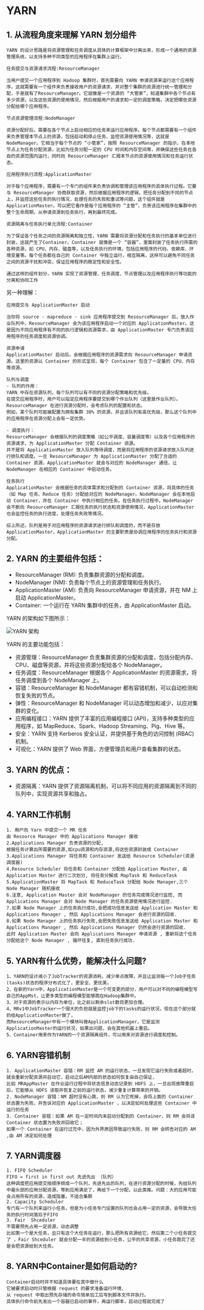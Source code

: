 # YARN


## 1. 从流程角度来理解 YARN 划分组件

```
YARN 的设计思路是将资源管理和任务调度从具体的计算框架中分离出来，形成一个通用的资源管理系统，以支持多种不同类型的应用程序在集群上运行。

任务提交与资源请求流程:ResourceManager

当用户提交一个应用程序到 Hadoop 集群时，首先需要向 YARN 申请资源来运行这个应用程序。这就需要有一个组件来负责接收用户的资源请求，并对整个集群的资源进行统一管理和分配，于是就有了ResourceManager。它就像是一个资源的 “大管家”，知道集群中各个节点有多少资源，以及这些资源的使用情况，然后根据用户的请求和一定的调度策略，决定把哪些资源分配给哪个应用程序。

节点资源管理流程:NodeManager

资源分配好后，需要在各个节点上启动相应的任务来运行应用程序。每个节点都需要有一个组件来负责管理本节点上的资源，包括启动和停止任务、监控资源使用情况等，这就是NodeManager。它相当于每个节点的 “小管家”，按照 ResourceManager 的指示，在本地节点上为任务分配资源，比如为任务分配一定的 CPU 时间和内存空间等，并确保这些任务在各自的资源范围内运行，同时向 ResourceManager 汇报本节点的资源使用情况和任务运行状态。

应用程序执行流程:ApplicationMaster

对于每个应用程序，需要有一个专门的组件来负责协调和管理该应用程序的具体执行过程。它要与 ResourceManager 协商获取资源，然后根据应用程序的逻辑，把任务分配到不同的节点上，并监控这些任务的执行情况，处理任务的失败和重试等问题，这个组件就是ApplicationMaster。可以把它看作是每个应用程序的 “主管”，负责该应用程序在集群中的整个生命周期，从申请资源到任务执行，再到最终完成。

资源隔离与任务执行单元流程:Container

为了保证各个任务之间的资源隔离和独立性，YARN 需要将资源分配和任务执行的基本单位进行封装，这就产生了Container。Container 就像是一个 “容器”，里面封装了任务执行所需的各种资源，如 CPU、内存、磁盘等，以及任务执行的环境，包括应用程序的代码、依赖库、环境变量等。每个任务都在自己的 Container 中独立运行，相互隔离，这样可以避免不同任务之间的资源干扰和冲突，保证应用程序的稳定性和安全性。

通过这样的组件划分，YARN 实现了资源管理、任务调度、节点管理以及应用程序执行等功能的分离和协同工作
```

另一种理解：
```
应用提交与 ApplicationMaster 启动

当你将 source - mapreduce - sink 应用程序提交到 ResourceManager 后，放入作业队列中，ResourceManager 会为该应用程序启动一个对应的 ApplicationMaster。这是因为不同应用程序有不同的执行逻辑和资源需求，由 ApplicationMaster 专门负责该应用程序的任务调度和资源协调。

资源申请
ApplicationMaster 启动后，会根据应用程序的资源需求向 ResourceManager 申请资源。这里的资源以 Container 的形式呈现，每个 Container 包含了一定量的 CPU、内存等资源。

队列与调度
- 队列的作用：
YARN 中存在资源队列，每个队列可以有不同的资源分配策略和优先级。
在提交应用程序时，用户可以指定应用程序要提交到哪个作业队列（这里是作业队列）。ResourceManager 在进行资源分配时，会考虑队列的配置和状态。
例如，某个队列可能被配置为拥有集群 30% 的资源，并且该队列有高优先级，那么这个队列中的应用程序在资源分配上会有一定优势。

- 调度执行：
ResourceManager 会根据队列的调度策略（如公平调度、容量调度等）以及各个应用程序的资源请求，为 ApplicationMaster 分配 Container 资源。
并不是将 ApplicationMaster 放入队列等待调度，而是将应用程序的资源请求放入队列进行排队和调度。一旦 ResourceManager 为 ApplicationMaster 分配了合适的 Container 资源，ApplicationMaster 就会与对应的 NodeManager 通信，让 NodeManager 在相应的 Container 中启动任务。

任务执行
ApplicationMaster 会根据任务的具体需求和分配到的 Container 资源，将具体的任务（如 Map 任务、Reduce 任务）分配给对应的 NodeManager。NodeManager 会在本地启动 Container，并在 Container 中执行相应的任务。在任务执行过程中，NodeManager 会不断向 ResourceManager 汇报任务的执行状态和资源使用情况，ApplicationMaster 也会监控任务的执行进度，处理任务失败等情况。

综上所述，队列是用于对应用程序的资源请求进行排队和调度的，而不是存放 ApplicationMaster，ApplicationMaster 的主要职责是协调应用程序的任务执行和资源分配。
```

## 2. YARN 的主要组件包括：

- ResourceManager (RM): 负责集群资源的分配和调度。
- NodeManager (NM): 负责每个节点上的资源管理和任务执行。
- ApplicationMaster (AM): 负责向 ResourceManager 申请资源，并在 NM 上启动 ApplicationMaster。
- Container: 一个运行在 YARN 集群中的任务，由 ApplicationMaster 启动。

YARN 的架构如下图所示：

![YARN 架构](https://hadoop.apache.org/docs/current/hadoop-yarn/hadoop-yarn-site/yarn_architecture.gif)

YARN 的主要功能包括：

- 资源管理：ResourceManager 负责集群资源的分配和调度，包括分配内存、CPU、磁盘等资源，并将这些资源分配给各个 NodeManager。
- 任务调度：ResourceManager 根据各个 ApplicationMaster 的资源需求，将任务调度到各个 NodeManager 上。
- 容错：ResourceManager 和 NodeManager 都有容错机制，可以自动检测和恢复失败的节点。
- 弹性：ResourceManager 和 NodeManager 可以动态增加和减少，以应对集群的变化。
- 应用编程接口：YARN 提供了丰富的应用编程接口 (API)，支持多种类型的应用程序，如 MapReduce、Spark、Hadoop Streaming、Pig、Hive 等。
- 安全：YARN 支持 Kerberos 安全认证，并提供基于角色的访问控制 (RBAC) 机制。
- 可视化：YARN 提供了 Web 界面，方便管理员和用户查看集群的状态。

## 3. YARN 的优点：
- 资源隔离：YARN 提供了资源隔离机制，可以将不同应用的资源隔离到不同的队列中，实现资源共享和独占。

## 4. YARN工作机制

```
1. 用户向 Yarn 中提交一个 MR 任务
由 Resource Manager 中的 Applications Manager 接收
2.Applications Manager 负责资源的分配, 
根据任务计算出所需要的资源,如cpu资源和内存资源,将这些资源封装成 Container
3.Applications Manager 将任务和 Container 发送给 Resource Scheduler(资源调度器)
4.Resource Scheduler 将任务和 Container 分配给 Application Master, 由 Application Master 进行二次划分, 将任务分解成 MapTask 和 ReduceTask
5.ApplicationMaster 将 MapTask 和 ReduceTask 分配给 Node Manager,三个 Node Manager 随机接收
6.注意, Application Master 会对 NodeManager 的任务完成情况进行监控, 而 Applications Manager 会对 Node Manager 的任务资源使用情况进行监控.
7.如果 Node Manager 上的任务执行成功,会把成功信息发送给 Application Master 和 Applications Manager , 然后 Applications Manager 会进行资源的回收.
8.如果 Node Manager 上的任务执行失败,会把失败信息发送给 Application Master 和 Applications Manager , 然后 Applications Manager 仍然会进行资源的回收. 
此时 Application Master 会向 Applications Manager 申请资源 , 重新将这个任务分配给这个 Node Manager , 循环往复, 直到任务执行成功.
```

## 5. YARN有什么优势，能解决什么问题?

```
1、YARN的设计减小了JobTracker的资源消耗，减少单点故障，并且让监测每一个Job子任务(tasks)状态的程序分布式化了，更安全、更优美。
2、在新的Yarn中，ApplicationMaster是一个可变更的部分，用户可以对不同的编程模型写自己的AppMst，让更多类型的编程模型能够跑在Hadoop集群中。
3、对于资源的表示以内存为单位，比之前以剩余slot数目更加合理。
4、MRv1中JobTracker一个很大的负担就是监控job下的tasks的运行状况，现在这个部分就扔给ApplicationMaster做了，
而ResourceManager中有一个模块叫做ApplicationManager，它是监测ApplicationMaster的运行状况，如果出问题，会在其他机器上重启。
5、Container用来作为YARN的一个资源隔离组件，可以用来对资源进行调度和控制。
```

## 6. YARN容错机制 

```
1. ApplicationMaster 容错：RM 监控 AM 的运行状态，一旦发现它运行失败或者超时，就会重新分配资源并启动它，启动之后AM内部的状态如何恢复由自己保证，
比如 MRAppMaster 在作业运行过程中将状态信息动态记录到 HDFS 上，一旦出现故障重启后，它能够从 HDFS 读取并恢复之前的运行状态，减少重复计算带来的开销。
2. NodeManager 容错：NM 超时没有心跳，则 RM 认为它死掉，会将上面的 Container 状态置为失败，并告诉对应的 ApplicationMaster ，以决定如何处理这些 Container 中运行的任务
3. Container 容错：如果 AM 在一定时间内未启动分配到的 Container，则 RM 会将该 Container 状态置为失败并回收它；
如果一个 Container 在运行过充中，因为外界原因导致运行失败，则 RM 会转告对应的 AM ,由 AM 决定如何处理
```

## 7. YARN调度器

```
1. FIFO Scheduler
FIFO = first in first out 先进先出 （队列）
这种调度把应用提交按顺序排成一个队列，先进先出的队列，在进行资源分配的时候，先给队列中最头部的应用分配资源，等到应用满足了，再给下一个分配，以此类推。问题：大的应用可能会占用所有的资源，造成阻塞，不适合集群
2. Capacity Scheduler
专门有一个队列来运行小任务，但是为小任务专门设置的队列也会占用一定的资源，会导致大任务的执行时间落后于FIFO
3. Fair  Shceduler
不需要预先占用一定资源，动态调整
比如第一个是大任务，且只有这个大任务在运行，那么把所有资源给它，然后第二个小任务提交了 ，Fair Shceduler 就会分配一半的资源给到小任务，公平的共享资源，小任务跑完了还是会把资源给到大任务。
```

## 8. YARN中Container是如何启动的?

```
Container启动时并不知道具体要在其中做什么
它被要求启动时只管根据 request 的要求准备运行环境，
从 request 中取出预先存储的命令简单加工后写到脚本文件并执行。
具体执行命令前先发出一个容器已启动的事件，再运行脚本，启动过程就完成了
```
